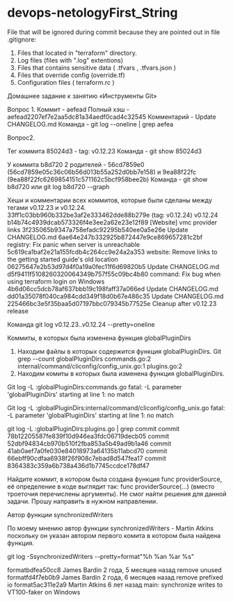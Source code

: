 # devops-netologyFirst_String

File that will be ignored during commit because they are  pointed  out in  file  .gitignore:

1. Files that located in  "terraform"  directory.
2. Log files (files with ".log"  extentions)
3. Files that contains sensitive data  ( .tfvars , .tfvars.json )
4. Files  that override  config   (override.tf)
5. Configuration  files ( terraform.rc )




Домашнее задание к занятию «Инструменты Git»

Вопрос 1.
Коммит - aefead
Полный хэш - aefead2207ef7e2aa5dc81a34aedf0cad4c32545
Комментарий - Update CHANGELOG.md
Команда - git log --oneline | grep aefea


Вопрос2.

 Тег коммита 85024d3 -  tag: v0.12.23
 Команда - git show 85024d3
 
 У коммита b8d720  2 родителей -  56cd7859e0 (56cd7859e05c36c06b56d013b55a252d0bb7e158) и 9ea88f22fc (9ea88f22fc6269854151c571162c5bcf958bee2b)
 Команда -  git show b8d720   или   git log b8d720 --graph
 
 Хеши и комментарии всех коммитов, которые были сделаны между тегами v0.12.23 и v0.12.24.
 33ff1c03bb960b332be3af2e333462dde88b279e (tag: v0.12.24) v0.12.24
b14b74c4939dcab573326f4e3ee2a62e23e12f89 [Website] vmc provider links
3f235065b9347a758efadc92295b540ee0a5e26e Update CHANGELOG.md
6ae64e247b332925b872447e9ce869657281c2bf registry: Fix panic when server is unreachable
5c619ca1baf2e21a155fcdb4c264cc9e24a2a353 website: Remove links to the getting started guide's old location
06275647e2b53d97d4f0a19a0fec11f6d69820b5 Update CHANGELOG.md
d5f9411f5108260320064349b757f55c09bc4b80 command: Fix bug when using terraform login on Windows
4b6d06cc5dcb78af637bbb19c198faff37a066ed Update CHANGELOG.md
dd01a35078f040ca984cdd349f18d0b67e486c35 Update CHANGELOG.md
225466bc3e5f35baa5d07197bbc079345b77525e Cleanup after v0.12.23 release
 
 Команда  git log v0.12.23..v0.12.24 --pretty=oneline
 
 
 
 
  Коммиты, в которых была изменена функция globalPluginDirs
 1. Находим файлы в которых содержится функция  globalPluginDirs.
 Git grep  --count   globalPluginDirs
commands.go:2
internal/command/cliconfig/config_unix.go:1
plugins.go:2
 2. Находим комиты в которых была изменена функция globalPluginDirs.

 Git log -L :globalPluginDirs:commands.go
fatal: -L parameter 'globalPluginDirs' starting at line 1: no match
 
 Git log -L :globalPluginDirs:internal/command/cliconfig/config_unix.go
fatal: -L parameter 'globalPluginDirs' starting at line 1: no match
 
 git log -L :globalPluginDirs:plugins.go | grep commit 
commit 78b12205587fe839f10d946ea3fdc06719decb05
commit 52dbf94834cb970b510f2fba853a5b49ad9b1a46
commit 41ab0aef7a0fe030e84018973a64135b11abcd70
commit 66ebff90cdfaa6938f26f908c7ebad8d547fea17
commit 8364383c359a6b738a436d1b7745ccdce178df47

 
 
 Найдите коммит, в котором была создана функция func providerSource, её определение в коде выглядит так: func providerSource(...) (вместо троеточия перечислены аргументы).
 Не смог найти решения для данной задачи. Прошу направить в нужном направлении.
 

 
 Автор функции synchronizedWriters
 
 По моему мнению автор функции  synchronizedWriters  - Martin Atkins  поскольку он указан автором первого комита в котором была найдена функция.
 
 git log -SsynchronizedWriters --pretty=format"%h  %an  %ar %s"
 
formatbdfea50cc8  James Bardin  2 года, 5 месяцев назад remove unused
formatfd4f7eb0b9  James Bardin  2 года, 6 месяцев назад remove prefixed io
format5ac311e2a9  Martin Atkins  6 лет назад main: synchronize writes to VT100-faker on Windows

